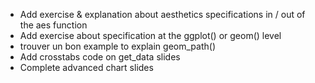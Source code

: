 - Add exercise & explanation about aesthetics specifications in / out of the aes function
- Add exercise about specification at the ggplot() or geom() level
- trouver un bon example to explain geom_path()
- Add crosstabs code on get_data slides
- Complete advanced chart slides